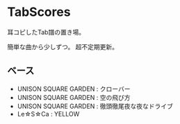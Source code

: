 # TabScores

耳コピしたTab譜の置き場。

簡単な曲から少しずつ。
超不定期更新。

## ベース

* UNISON SQUARE GARDEN : クローバー
* UNISON SQUARE GARDEN : 空の飛び方
* UNISON SQUARE GARDEN : 徹頭徹尾夜な夜なドライブ
* Le☆S☆Ca : YELLOW


